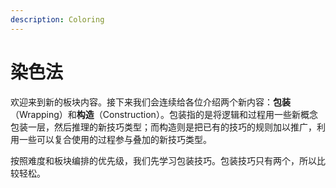 ```yaml
---
description: Coloring
---
```


# 染色法

欢迎来到新的板块内容。接下来我们会连续给各位介绍两个新内容：**包装**（Wrapping）和**构造**（Construction）。包装指的是将逻辑和过程用一些新概念包装一层，然后推理的新技巧类型；而构造则是把已有的技巧的规则加以推广，利用一些可以复合使用的过程参与叠加的新技巧类型。

按照难度和板块编排的优先级，我们先学习包装技巧。包装技巧只有两个，所以比较轻松。
